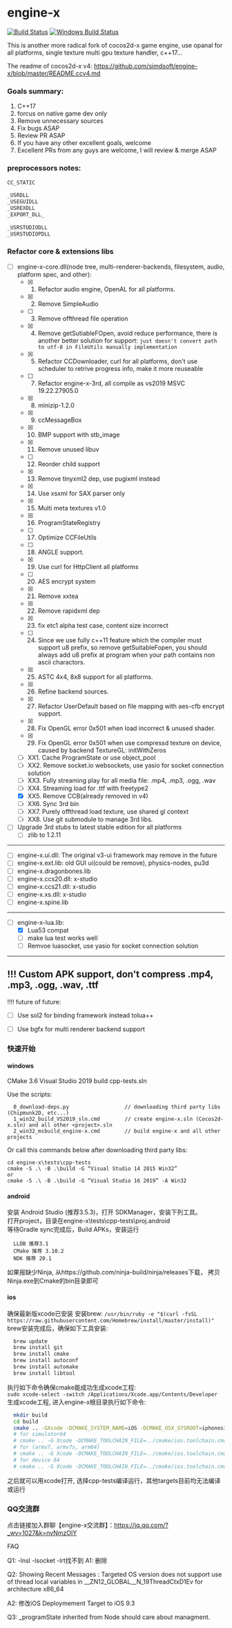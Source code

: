 # engine-x
[![Build Status](https://travis-ci.com/c4games/engine-x.svg?branch=master)](https://travis-ci.com/c4games/engine-x)
[![Windows Build Status](https://ci.appveyor.com/api/projects/status/4936wev2r2ot606s/branch/master?svg=true)](https://ci.appveyor.com/project/halx99/engine-x)

This is another more radical fork of cocos2d-x game engine, use opanal for all platforms, single texture multi gpu texture handler, c++17...  
  
The readme of cocos2d-x v4: https://github.com/simdsoft/engine-x/blob/master/README.ccv4.md  
  
  
### Goals summary:
1. C++17
2. forcus on native game dev only
3. Remove unnecessary sources
4. Fix bugs ASAP
5. Review PR ASAP
6. If you have any other excellent goals, welcome
7. Excellent PRs from any guys are welcome, I will review & merge ASAP

### preprocessors notes: 

```txt
CC_STATIC  
  
_USRDLL  
_USEGUIDLL  
_USREXDLL  
_EXPORT_DLL_  
  
_USRSTUDIODLL  
_USRSTUDIOPDLL  
```

### Refactor core & extensions libs
- [ ] engine-x-core.dll(node tree, multi-renderer-backends, filesystem, audio, platform spec, and other):
  - [x] 1. Refactor audio engine, OpenAL for all platforms.
  - [x] 2. Remove SimpleAudio
  - [ ] 3. Remove offthread file operation
  - [x] 4. Remove getSutiableFOpen, avoid reduce performance, there is another better solution for support: ```just doesn't convert path to utf-8 in FileUtils manually implementation```
  - [x] 5. Refactor CCDownloader, curl for all platforms, don't use scheduler to retrive progress info, make it more reuseable
  - [ ] 7. Refactor engine-x-3rd, all compile as vs2019 MSVC 19.22.27905.0
  - [x] 8. minizip-1.2.0
  - [x] 9. ccMessageBox
  - [x] 10. BMP support with stb_image
  - [x] 11. Remove unused libuv
  - [ ] 12. Reorder child support
  - [x] 13. Remove tinyxml2 dep, use pugixml instead
  - [x] 14. Use xsxml for SAX parser only
  - [x] 15. Multi meta textures v1.0
  - [x] 16. ProgramStateRegistry
  - [ ] 17. Optimize CCFileUtils
  - [ ] 18. ANGLE support.
  - [x] 19. Use curl for HttpClient all platforms
  - [ ]  20. AES encrypt system
  - [x] 21. Remove xxtea
  - [x] 22. Remove rapidxml dep
  - [x] 23. fix etc1 alpha test case, content size incorrect
  - [ ] 24. Since we use fully c++11 feature which the compiler must support u8 prefix, so remove getSuitableFopen, you should always add u8 prefix at program when your path contains non ascii charactors. 
  - [x] 25. ASTC 4x4, 8x8 support for all platforms.
  - [x] 26. Refine backend sources.
  - [x] 27. Refactor UserDefault based on file mapping with aes-cfb encrypt support.
  - [x] 28. Fix OpenGL error 0x501 when load incorrect & unused shader.
  - [x] 29. Fix OpenGL error 0x501 when use compressd texture on device, caused by backend TextureGL: initWithZeros
  - [ ] XX1. Cache ProgramState or use object_pool
  - [ ] XX2. Remove socket.io websockets, use yasio for socket connection solution
  - [ ] XX3. Fully streaming play for all media file: .mp4, .mp3, .ogg, .wav
  - [ ] XX4. Streaming load for .ttf with freetype2
  - [x] XX5. Remove CCB(already removed in v4)
  - [ ] XX6. Sync 3rd bin
  - [ ] XX7. Purely offthread load texture, use shared gl context
  - [ ] XX8. Use git submodule to manage 3rd libs.  
  
- [ ] Upgrade 3rd stubs to latest stable edition for all platforms
  - [ ] zlib to 1.2.11  
  
--------------------------------------------------------------------------    
- [ ] engine-x.ui.dll: The original v3-ui framework may remove in the future
- [ ] engine-x.ext.lib: old GUI ui(could be remove), physics-nodes, pu3d
- [ ] engine-x.dragonbones.lib
- [ ] engine-x.ccs20.dll: x-studio
- [ ] engine-x.ccs21.dll: x-studio
- [ ] engine-x.xs.dll: x-studio
- [ ] engine-x.spine.lib  
----------------------------------------------------------------------------  
- [ ] engine-x-lua.lib:
  - [x] Lua53 compat
  - [ ] make lua test works well
  - [ ] Remvoe luasocket, use yasio for socket connection solution
---------------------------------------------------------------------------  
!!! Custom APK support, don't compress .mp4, .mp3, .ogg, .wav, .ttf
---------------------------------------------------------------------------  
!!!! future of future:
   - [ ] Use sol2 for binding framework instead tolua++
   - [ ] Use bgfx for multi renderer backend support



### 快速开始
#### windows
  CMake 3.6
  Visual Studio 2019 build cpp-tests.sln
  
  Use the scripts:
  ```
	0_download-deps.py    				// downloading third party libs (Chipmunk2D, etc...)
	1_win32_build_VS2019_sln.cmd		// create engine-x.sln (Cocos2d-x.sln) and all other <project>.sln
	2_win32_msbuild_engine-x.cmd		// build engine-x and all other projects
  ```
  
  Or call this commands below after downloading third party libs:
  ```
  cd engine-x\tests\cpp-tests
  cmake -S .\ -B .\build -G “Visual Studio 14 2015 Win32”
  or 
  cmake -S .\ -B .\build -G “Visual Studio 16 2019” -A Win32
  ```

#### android
  安装 Android Studio (推荐3.5.3)，打开 SDKManager，安装下列工具。<br>
  打开project，目录在engine-x\tests\cpp-tests\proj.android<br>
  等待Gradle sync完成后，Build APKs，安装运行<br>
  ```
    LLDB 推荐3.1
    CMake 推荐 3.10.2
    NDK 推荐 20.1
  ```
  
  如果报缺少Ninja, 从https://github.com/ninja-build/ninja/releases下载， 拷贝Ninja.exe到Cmake的bin目录即可

#### ios
  确保最新版xcode已安装
  安装brew: ```/usr/bin/ruby -e "$(curl -fsSL https://raw.githubusercontent.com/Homebrew/install/master/install)"```  
  brew安装完成后，确保如下工具安装:  
  ```sh
    brew update
    brew install git
    brew install cmake
    brew install autoconf
    brew install automake
    brew install libtool
  ```
  执行如下命令确保cmake能成功生成xcode工程:  
  ```sudo xcode-select -switch /Applications/Xcode.app/Contents/Developer```  
  生成xcode工程, 进入engine-x根目录执行如下命令:  
  ```sh
    mkdir build
    cd build
    cmake .. -GXcode -DCMAKE_SYSTEM_NAME=iOS -DCMAKE_OSX_SYSROOT=iphonesimulator
    # for simulator64
    # cmake .. -G Xcode -DCMAKE_TOOLCHAIN_FILE=../cmake/ios.toolchain.cmake -DPLATFORM=SIMULATOR64 -DENABLE_ARC=0 -DENABLE_BITCODE=0
    # for (armv7, armv7s, arm64)
    # cmake .. -G Xcode -DCMAKE_TOOLCHAIN_FILE=../cmake/ios.toolchain.cmake -DPLATFORM=OS -DENABLE_ARC=0 -DENABLE_BITCODE=0
    # for device 64
    # cmake .. -G Xcode -DCMAKE_TOOLCHAIN_FILE=../cmake/ios.toolchain.cmake -DPLATFORM=OS64 -DENABLE_ARC=0 -DENABLE_BITCODE=0
  ```
  之后就可以用xcode打开, 选择cpp-tests编译运行，其他targets目前均无法编译或运行
  
  ### QQ交流群

  点击链接加入群聊【engine-x交流群】：https://jq.qq.com/?_wv=1027&k=nvNmzOIY
  
  FAQ
  
  Q1: -lnsl -lsocket -lrt找不到
  A1: 删除
  
  Q2: 
Showing Recent Messages
: Targeted OS version does not support use of thread local variables in __ZN12_GLOBAL__N_19ThreadCtxD1Ev for architecture x86_64

  A2: 修改iOS Deploymement Target to iOS 9.3
  
  Q3: _programState inherited from Node should care about managment.
